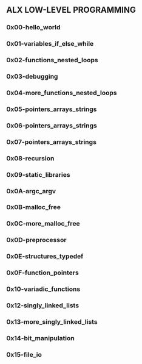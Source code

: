 ## ALX LOW-LEVEL PROGRAMMING
### 0x00-hello_world
### 0x01-variables_if_else_while
### 0x02-functions_nested_loops
### 0x03-debugging
### 0x04-more_functions_nested_loops
### 0x05-pointers_arrays_strings
### 0x06-pointers_arrays_strings
### 0x07-pointers_arrays_strings
### 0x08-recursion
### 0x09-static_libraries
### 0x0A-argc_argv
### 0x0B-malloc_free
### 0x0C-more_malloc_free
### 0x0D-preprocessor
### 0x0E-structures_typedef
### 0x0F-function_pointers
### 0x10-variadic_functions
### 0x12-singly_linked_lists
### 0x13-more_singly_linked_lists
### 0x14-bit_manipulation
### 0x15-file_io
